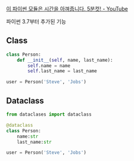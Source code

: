 
[이 파이썬 모듈은 시간을 아껴줍니다. 5분컷! - YouTube](https://www.youtube.com/watch?v=VY7akCnhQ9o)

파이썬 3.7부터 추가된 기능

## Class
```python
class Person:
	def __init__(self, name, last_name):
		self.name = name
		self.last_name = last_name

user = Person('Steve', 'Jobs')
```


## Dataclass
```python
from dataclases import dataclass

@dataclass
class Person:
	name:str
	last_name:str

user = Person('Steve', 'Jobs')
```